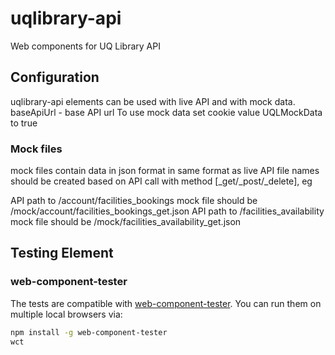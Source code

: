 uqlibrary-api
================

Web components for UQ Library API

## Configuration

uqlibrary-api elements can be used with live API and with mock data. 
baseApiUrl - base API url 
To use mock data set cookie value UQLMockData to true

### Mock files
mock files contain data in json format in same format as live API 
file names should be created based on API call with method [_get/_post/_delete], eg

API path to /account/facilities_bookings mock file should be /mock/account/facilities_bookings_get.json
API path to /facilities_availability mock file should be /mock/facilities_availability_get.json


## Testing Element



### web-component-tester

The tests are compatible with [web-component-tester](https://github.com/Polymer/web-component-tester). You can run them on multiple local browsers via:

```sh
npm install -g web-component-tester
wct
```

